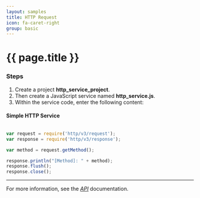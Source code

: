 ```yaml
---
layout: samples
title: HTTP Request
icon: fa-caret-right
group: basic
---
```


{{ page.title }}
===

### Steps


1. Create a project **http_service_project**.
2. Then create a JavaScript service named **http_service.js**.
3. Within the service code, enter the following content:

#### Simple HTTP Service

```javascript

var request = require('http/v3/request');
var response = require('http/v3/response');

var method = request.getMethod();

response.println("[Method]: " + method);
response.flush();
response.close();

```

---

For more information, see the *[API](../api/)* documentation.
